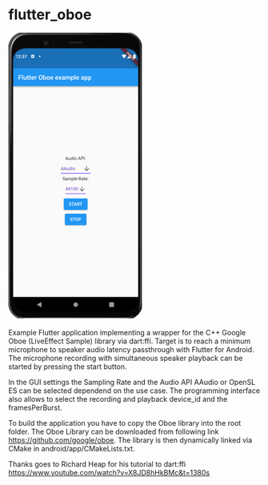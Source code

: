 # flutter_oboe
![image_app](images/app.png?raw=true)<br>
<br>
Example Flutter application implementing a wrapper for the C++ Google Oboe (LiveEffect Sample) library via dart:ffi. 
Target is to reach a minimum microphone to speaker audio latency passthrough with Flutter for Android.
The microphone recording with simultaneous speaker playback can be started by pressing the start button.

In the GUI settings the Sampling Rate and the Audio API AAudio or OpenSL ES can be selected dependend on the use case. 
The programming interface also allows to select the recording and playback device_id and the framesPerBurst.

To build the application you have to copy the Oboe library into the root folder.
The Oboe Library can be downloaded from following link https://github.com/google/oboe.
The library is then dynamically linked via CMake in android/app/CMakeLists.txt.

Thanks goes to Richard Heap for his tutorial to dart:ffi https://www.youtube.com/watch?v=X8JD8hHkBMc&t=1380s
